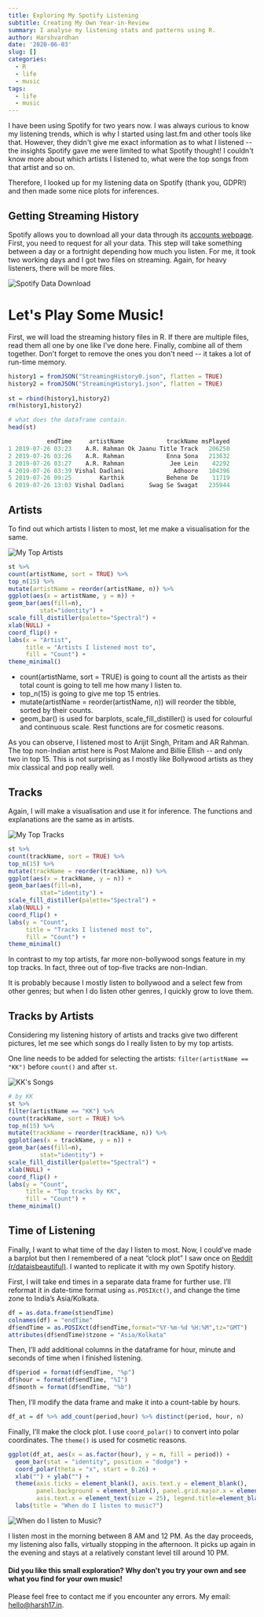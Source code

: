 ```yaml
---
title: Exploring My Spotify Listening
subtitle: Creating My Own Year-in-Review
summary: I analyse my listening stats and patterns using R.
author: Harshvardhan
date: '2020-06-03'
slug: []
categories:
  - R
  - life
  - music
tags:
  - life
  - music
---
```


I have been using Spotify for two years now. I was always curious to know my listening trends, which is why I started using last.fm and other tools like that. However, they didn't give me exact information as to what I listened -- the insights Spotify gave me were limited to what Spotify thought! I couldn't know more about which artists I listened to, what were the top songs from that artist and so on.

Therefore, I looked up for my listening data on Spotify (thank you, GDPR!) and then made some nice plots for inferences.

## Getting Streaming History

Spotify allows you to download all your data through its [accounts webpage](https://www.spotify.com/us/account/privacy/). First, you need to request for all your data. This step will take something between a day or a fortnight depending how much you listen. For me, it took two working days and I got two files on streaming. Again, for heavy listeners, there will be more files.

![Spotify Data Download](https://www.harsh17.in/exploring-my-spotify-listening/images/Screenshot%202021-06-18%20at%2012.10.41%20AM.png)

# Let's Play Some Music!

First, we will load the streaming history files in R. If there are multiple files, read them all one by one like I've done here. Finally, combine all of them together. Don't forget to remove the ones you don't need -- it takes a lot of run-time memory.


```r
history1 = fromJSON("StreamingHistory0.json", flatten = TRUE)
history2 = fromJSON("StreamingHistory1.json", flatten = TRUE)
 
st = rbind(history1,history2)
rm(history1,history2)

# what does the dataframe contain.
head(st)

           endTime     artistName            trackName msPlayed
1 2019-07-26 03:23    A.R. Rahman Ok Jaanu Title Track   206250
2 2019-07-26 03:26    A.R. Rahman            Enna Sona   213632
3 2019-07-26 03:27    A.R. Rahman             Jee Lein    42292
4 2019-07-26 03:39 Vishal Dadlani              Adhoore   104396
5 2019-07-26 09:25        Karthik            Behene De    11719
6 2019-07-26 13:03 Vishal Dadlani       Swag Se Swagat   235944
```

## Artists

To find out which artists I listen to most, let me make a visualisation for the same.

![My Top Artists](https://www.harsh17.in/exploring-my-spotify-listening/images/artists.png)

  ```r
  st %>%
  count(artistName, sort = TRUE) %>%
  top_n(15) %>%
  mutate(artistName = reorder(artistName, n)) %>%
  ggplot(aes(x = artistName, y = n)) +
  geom_bar(aes(fill=n),   
           stat="identity") +
  scale_fill_distiller(palette="Spectral") +
  xlab(NULL) +
  coord_flip() +
  labs(x = "Artist",
       title = "Artists I listened most to",
       fill = "Count") +
  theme_minimal()
  ```
  * count(artistName, sort = TRUE) is going to count all the artists as their total count is going to tell me how many I listen to.
  * top_n(15) is going to give me top 15 entries.
  * mutate(artistName = reorder(artistName, n)) will reorder the tibble, sorted by their counts.
  * geom_bar() is used for barplots, scale_fill_distiller() is used for colourful and continuous scale. Rest functions are for cosmetic reasons.

As you can observe, I listened most to Arijit Singh, Pritam and AR Rahman. The top non-Indian artist here is Post Malone and Billie Ellish -- and only two in top 15. This is not surprising as I mostly like Bollywood artists as they mix classical and pop really well.

## Tracks

Again, I will make a visualisation and use it for inference. The functions and explanations are the same as in artists.

  ![My Top Tracks](https://www.harsh17.in/exploring-my-spotify-listening/images/tracks.png)

  
  ```r
  st %>%
  count(trackName, sort = TRUE) %>%
  top_n(15) %>%
  mutate(trackName = reorder(trackName, n)) %>%
  ggplot(aes(x = trackName, y = n)) +
  geom_bar(aes(fill=n),   
           stat="identity") +
  scale_fill_distiller(palette="Spectral") +
  xlab(NULL) +
  coord_flip() +
  labs(y = "Count",
       title = "Tracks I listened most to",
       fill = "Count") +
  theme_minimal()
  ```

In contrast to my top artists, far more non-bollywood songs feature in my top tracks. In fact, three out of top-five tracks are non-Indian.

It is probably because I mostly listen to bollywood and a select few from other genres; but when I do listen other genres, I quickly grow to love them.

## Tracks by Artists

Considering my listening history of artists and tracks give two different pictures, let me see which songs do I really listen to by my top artists.

One line needs to be added for selecting the artists: `filter(artistName == "KK")` before `count()` and after `st`.

  ![KK's Songs](https://www.harsh17.in/exploring-my-spotify-listening/images/kk.png)
  
  ```r
  # by KK
  st %>%
  filter(artistName == "KK") %>%
  count(trackName, sort = TRUE) %>%
  top_n(15) %>%
  mutate(trackName = reorder(trackName, n)) %>%
  ggplot(aes(x = trackName, y = n)) +
  geom_bar(aes(fill=n),   
           stat="identity") +
  scale_fill_distiller(palette="Spectral") +
  xlab(NULL) +
  coord_flip() +
  labs(y = "Count",
       title = "Top tracks by KK",
       fill = "Count") +
  theme_minimal()
  ```

## Time of Listening

Finally, I want to what time of the day I listen to most. Now, I could’ve made a barplot but then I remembered of a neat “clock plot” I saw once on [Reddit (r/dataisbeautiful)](https://www.reddit.com/r/dataisbeautiful/). I wanted to replicate it with my own Spotify history.

First, I will take end times in a separate data frame for further use. I’ll reformat it in date-time format using `as.POSIXct()`, and change the time zone to India’s Asia/Kolkata.


```r
df = as.data.frame(st$endTime)
colnames(df) = "endTime"
df$endTime = as.POSIXct(df$endTime,format="%Y-%m-%d %H:%M",tz="GMT")
attributes(df$endTime)$tzone = "Asia/Kolkata"
```

Then, I’ll add additional columns in the dataframe for hour, minute and seconds of time when I finished listening.


```r
df$period = format(df$endTime, "%p")
df$hour = format(df$endTime, "%I")
df$month = format(df$endTime, "%b")
```

Then, I’ll modify the data frame and make it into a count-table by hours.


```r
df_at = df %>% add_count(period,hour) %>% distinct(period, hour, n)
```

Finally, I’ll make the clock plot. I use `coord_polar()` to convert into polar coordinates. The `theme()` is used for cosmetic reasons.


```r
ggplot(df_at, aes(x = as.factor(hour), y = n, fill = period)) +
  geom_bar(stat = "identity", position = "dodge") +
  coord_polar(theta = "x", start = 0.26) +
  xlab("") + ylab("") +
  theme(axis.ticks = element_blank(), axis.text.y = element_blank(), 
        panel.background = element_blank(), panel.grid.major.x = element_line(colour="grey"),
        axis.text.x = element_text(size = 25), legend.title=element_blank()) +
  labs(title = "When do I listen to music?")
```

![When do I listen to Music?](https://www.harsh17.in/exploring-my-spotify-listening/images/listen_clock.png)

I listen most in the morning between 8 AM and 12 PM. As the day proceeds, my listening also falls, virtually stopping in the afternoon. It picks up again in the evening and stays at a relatively constant level till around 10 PM.

#### Did you like this small exploration? Why don't you try your own and see what you find for your own music!

Please feel free to contact me if you encounter any errors. My email: hello@harsh17.in.
